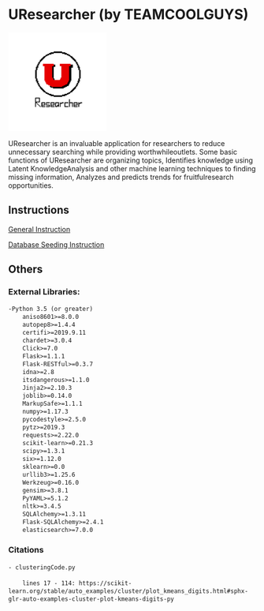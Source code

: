 # UResearcher (by TEAMCOOLGUYS)

<img src="UResearcher_LOGO/UResearcher_circle.png" width="200" height="200" alt="UResearcher_circle"/>

UResearcher is an invaluable application for researchers to reduce unnecessary searching while providing worthwhileoutlets. Some basic functions of UResearcher are organizing topics, Identifies knowledge using Latent KnowledgeAnalysis and other machine learning techniques to finding missing information, Analyzes and predicts trends for fruitfulresearch opportunities.

## Instructions

[General Instruction](UResearcher/README.md)

[Database Seeding Instruction](UResearcher/uresearcher_app/supports/doaj_article_data/instructions_for_seeding.txt)

## Others

### External Libraries:

	-Python 3.5 (or greater)
		aniso8601>=8.0.0
		autopep8>=1.4.4
		certifi>=2019.9.11
		chardet>=3.0.4
		Click>=7.0
		Flask>=1.1.1
		Flask-RESTful>=0.3.7
		idna>=2.8
		itsdangerous>=1.1.0
		Jinja2>=2.10.3
		joblib>=0.14.0
		MarkupSafe>=1.1.1
		numpy>=1.17.3
		pycodestyle>=2.5.0
		pytz>=2019.3
		requests>=2.22.0
		scikit-learn>=0.21.3
		scipy>=1.3.1
		six>=1.12.0
		sklearn>=0.0
		urllib3>=1.25.6
		Werkzeug>=0.16.0
		gensim>=3.8.1
		PyYAML>=5.1.2
		nltk>=3.4.5
		SQLAlchemy>=1.3.11
		Flask-SQLAlchemy>=2.4.1
		elasticsearch>=7.0.0

### Citations

	- clusteringCode.py

		lines 17 - 114: https://scikit-learn.org/stable/auto_examples/cluster/plot_kmeans_digits.html#sphx-glr-auto-examples-cluster-plot-kmeans-digits-py
